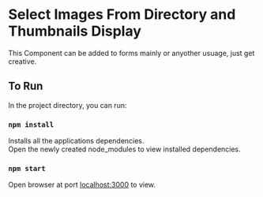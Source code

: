 # Select Images From Directory and Thumbnails Display

This Component can be added to forms mainly or anyother usuage, just get creative.

## To Run

In the project directory, you can run:

### `npm install`

Installs all the applications dependencies.\
Open the newly created node_modules to view installed dependencies.

### `npm start` 

Open browser at port [localhost:3000](https://localhost:3000) to view.
